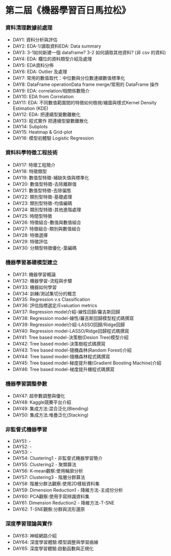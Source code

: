 # 第二屆《機器學習百日馬拉松》
### 資料清理數據前處理
*  DAY1: 資料分析與評估
*  DAY2: EDA-1/讀取資料EDA: Data summary
*  DAY3: 3-1如何新建一個 dataframe? 3-2 如何讀取其他資料? (非 csv 的資料)
*  DAY4: EDA: 欄位的資料類型介紹及處理
*  DAY5: EDA資料分佈
*  DAY6: EDA: Outlier 及處理
*  DAY7: 常用的數值取代：中位數與分位數連續數值標準化
*  DAY8: DataFrame operationData frame merge/常用的 DataFrame 操作
*  DAY9: EDA: correlation/相關係數簡介
* DAY10: EDA from Correlation 
* DAY11: EDA: 不同數值範圍間的特徵如何檢視/繪圖與樣式Kernel Density Estimation (KDE)
* DAY12: EDA: 把連續型變數離散化
* DAY13: 程式實作 把連續型變數離散化
* DAY14: Subplots
* DAY15: Heatmap & Grid-plot
* DAY16: 模型初體驗 Logistic Regression
### 資料科學特徵工程技術
* DAY17: 特徵工程簡介
* DAY18: 特徵類型
* DAY19: 數值型特徵-補缺失值與標準化
* DAY20: 數值型特徵-去除離群值
* DAY21: 數值型特徵-去除偏態
* DAY22: 類別型特徵-基礎處理
* DAY23: 類別型特徵-均值編碼
* DAY24: 類別型特徵-其他進階處理
* DAY25: 時間型特徵
* DAY26: 特徵組合-數值與數值組合
* DAY27: 特徵組合-類別與數值組合
* DAY28: 特徵選擇
* DAY29: 特徵評估
* DAY30: 分類型特徵優化-葉編碼
### 機器學習基礎模型建立
* DAY31: 機器學習概論
* DAY32: 機器學習-流程與步驟
* DAY33: 機器如何學習
* DAY34: 訓練/測試集切分的概念
* DAY35: Regression v.s Classification
* DAY36: 評估指標選定/Evaluation metrics
* DAY37: Regression model介紹-線性回歸/羅吉斯回歸
* DAY38: Regression model-線性/羅吉斯回歸模型程式碼撰寫
* DAY39: Regression model介紹-LASSO回歸/Ridge回歸
* DAY40: Regression model-LASSO/Ridge回歸程式碼撰寫
* DAY41: Tree based model-決策樹(Desion Tree)模型介紹
* DAY42: Tree based model-決策樹程式碼撰寫
* DAY43: Tree based model-隨機森林(Random Forest)介紹
* DAY44: Tree based model-隨機森林程式碼撰寫
* DAY45: Tree based model-梯度提升機(Gradient Boosting Machine)介紹
* DAY46: Tree based model-梯度提升機程式碼撰寫
### 機器學習調整參數
* DAY47: 超參數調整與優化
* DAY48: Kaggle競賽平台介紹
* DAY49: 集成方法:混合泛化(Blending)
* DAY50: 集成方法:堆疊泛化(Stacking)
### 非監督式機器學習
* DAY51: -
* DAY52: -
* DAY53: -
* DAY54: Clustering1 - 非監督式機器學習簡介
* DAY55: Clustering2 - 聚類算法
* DAY56: K-mean觀察:使用輪廓分析
* DAY57: Clustering3 - 階層分群算法
* DAY58: 階層分群法觀察:使用2D樣板資料集
* DAY59: Dimension Reduction1 - 降維方法-主成份分析
* DAY60: PCA觀察:使用手寫辨識資料集
* DAY61: Dimension Reduction2 - 降維方法-T-SNE
* DAY62: T-SNE觀察:分群與流形還原
### 深度學習理論與實作
* DAY63: 神經網路介紹
* DAY64: 深度學習體驗:模型調整與學習曲線
* DAY65: 深度學習體驗:啟動函數與正規化

